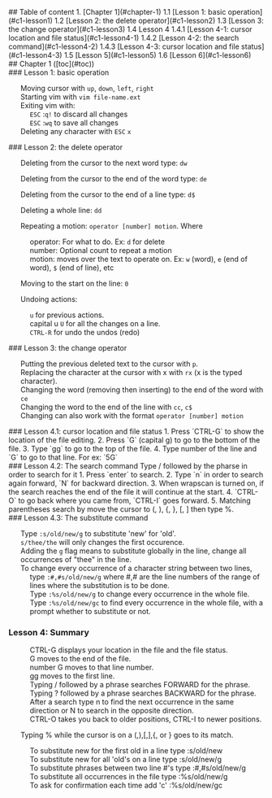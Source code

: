 <div id="toc" />
## Table of content
1. [Chapter 1](#chapter-1)
    1.1 [Lesson 1: basic operation](#c1-lesson1)
    1.2 [Lesson 2: the delete operator](#c1-lesson2)
    1.3 [Lesson 3: the change operator](#c1-lesson3)
    1.4 Lesson 4
    1.4.1 [Lesson 4-1: cursor location and file status](#c1-lesson4-1)
    1.4.2 [Lesson 4-2: the search command](#c1-lesson4-2)
    1.4.3 [Lesson 4-3: cursor location and file status](#c1-lesson4-3)
    1.5 [Lesson 5](#c1-lesson5)
    1.6 [Lesson 6](#c1-lesson6)

<div id="chapter-1" />
## Chapter 1 ([toc](#toc))

<div id="c1-lesson1" />
### Lesson 1: basic operation

1. Moving cursor with `up`, `down`, `left`, `right`
2. Starting vim with `vim file-name.ext`
3. Exiting vim with:
    - `ESC` :`q!` to discard all changes
    - `ESC` :`wq` to save all changes
4. Deleting any character with `ESC` `x`

<div id="c1-lesson2" />
### Lesson 2: the delete operator

1. Deleting from the cursor to the next word type: `dw`
2. Deleting from the cursor to the end of the word type: `de`
3. Deleting from the cursor to the end of a line type: `d$`
4. Deleting a whole line: `dd`

5. Repeating a motion: `operator [number] motion`. Where
    - operator: For what to do. Ex: `d` for delete
    - number: Optional count to repeat a motion
    - motion: moves over the text to operate on. Ex: `w` (word), `e` (end of word), `$` (end of line), etc
6. Moving to the start on the line: `0`
7. Undoing actions:
    - `u` for previous actions.
    - capital u `U` for all the changes on a line.
    - `CTRL-R` for undo the undos (redo)

<div id="c1-lesson3" />
### Lesson 3: the change operator

1. Putting the previous deleted text to the cursor with `p`.
2. Replacing the character at the cursor with x with `rx` (x is the typed character).
3. Changing the word (removing then inserting) to the end of the word with `ce`
4. Changing the word to the end of the line with `cc`, `c$`
5. Changing can also work with the format `operator [number] motion`

<div id="c1-lesson4-1" />
### Lesson 4.1: cursor location and file status
1. Press `CTRL-G` to show the location of the file editing.
2. Press `G` (capital g) to go to the bottom of the file.
3. Type `gg` to go to the top of the file.
4. Type number of the line and `G` to go to that line. For ex: `5G`

<div id="c1-lesson4-2" />
### Lesson 4.2: The search command
Type / followed by the pharse in order to search for it
1. Press `enter` to search.
2. Type `n` in order to search again forward, `N` for backward direction.
3. When wrapscan is turned on, if the search reaches the end of the file it will continue at the start.
4. `CTRL-O` to go back where you came from, `CTRL-I` goes forward.
5. Matching parentheses search by move the cursor to (, ), {, }, [, ] then type %.

<div id="c1-lesson4-3" />
### Lesson 4.3: The substitute command

1. Type `:s/old/new/g` to substitute 'new' for 'old'.
2. `s/thee/the` will only changes the first occurence.
3. Adding the `g` flag means to substitute globally in the line, change all occurrences of "thee" in the line.
4. To change every occurrence of a character string between two lines,
    - type `:#,#s/old/new/g` where #,# are the line numbers of the range of lines
      where the substitution is to be done.
    - Type `:%s/old/new/g` to change every occurrence in the whole file.
    - Type `:%s/old/new/gc` to find every occurrence in the whole file,
      with a prompt whether to substitute or not.

### Lesson 4: Summary

1.  -   CTRL-G displays your location in the file and the file status.
    -   G moves to the end of the file.
    -   number G moves to that line number.
    -   gg moves to the first line.

2.  -   Typing / followed by a phrase searches FORWARD for the phrase.
    -   Typing ? followed by a phrase searches BACKWARD for the phrase.
    -   After a search type n to find the next occurrence in the same direction
        or N to search in the opposite direction.
    -   CTRL-O takes you back to older positions, CTRL-I to newer positions.

3.  Typing % while the cursor is on a (,),[,],{, or } goes to its match.

4.  -   To substitute new for the first old in a line type :s/old/new
    -   To substitute new for all 'old's on a line type :s/old/new/g
    -   To substitute phrases between two line #'s type :#,#s/old/new/g
    -   To substitute all occurrences in the file type :%s/old/new/g
    -   To ask for confirmation each time add 'c' :%s/old/new/gc
